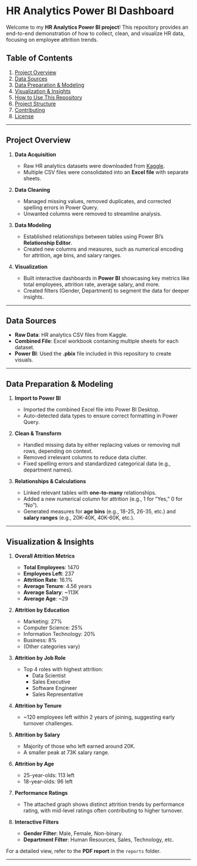 # HR Analytics Power BI Dashboard

Welcome to my **HR Analytics Power BI project**! This repository provides an end-to-end demonstration of how to collect, clean, and visualize HR data, focusing on employee attrition trends.

## Table of Contents
1. [Project Overview](#project-overview)  
2. [Data Sources](#data-sources)  
3. [Data Preparation & Modeling](#data-preparation--modeling)  
4. [Visualization & Insights](#visualization--insights)  
5. [How to Use This Repository](#how-to-use-this-repository)  
6. [Project Structure](#project-structure)  
7. [Contributing](#contributing)  
8. [License](#license)

---

## Project Overview
1. **Data Acquisition**  
   - Raw HR analytics datasets were downloaded from [Kaggle]([https://www.kaggle.com/datasets/davidafolayan/hr-analytics]).  
   - Multiple CSV files were consolidated into an **Excel file** with separate sheets.

2. **Data Cleaning**  
   - Managed missing values, removed duplicates, and corrected spelling errors in Power Query.  
   - Unwanted columns were removed to streamline analysis.

3. **Data Modeling**  
   - Established relationships between tables using Power BI’s **Relationship Editor**.  
   - Created new columns and measures, such as numerical encoding for attrition, age bins, and salary ranges.

4. **Visualization**  
   - Built interactive dashboards in **Power BI** showcasing key metrics like total employees, attrition rate, average salary, and more.  
   - Created filters (Gender, Department) to segment the data for deeper insights.

---

## Data Sources
- **Raw Data**: HR analytics CSV files from Kaggle.  
- **Combined File**: Excel workbook containing multiple sheets for each dataset.  
- **Power BI**: Used the **.pbix** file included in this repository to create visuals.

---

## Data Preparation & Modeling
1. **Import to Power BI**  
   - Imported the combined Excel file into Power BI Desktop.  
   - Auto-detected data types to ensure correct formatting in Power Query.

2. **Clean & Transform**  
   - Handled missing data by either replacing values or removing null rows, depending on context.  
   - Removed irrelevant columns to reduce data clutter.  
   - Fixed spelling errors and standardized categorical data (e.g., department names).

3. **Relationships & Calculations**  
   - Linked relevant tables with **one-to-many** relationships.  
   - Added a new numerical column for attrition (e.g., 1 for “Yes,” 0 for “No”).  
   - Generated measures for **age bins** (e.g., 18-25, 26-35, etc.) and **salary ranges** (e.g., 20K-40K, 40K-60K, etc.).

---

## Visualization & Insights
1. **Overall Attrition Metrics**  
   - **Total Employees**: 1470  
   - **Employees Left**: 237  
   - **Attrition Rate**: 16.1%  
   - **Average Tenure**: 4.56 years  
   - **Average Salary**: ~113K  
   - **Average Age**: ~29

2. **Attrition by Education**  
   - Marketing: 27%  
   - Computer Science: 25%  
   - Information Technology: 20%  
   - Business: 8%  
   - (Other categories vary)

3. **Attrition by Job Role**  
   - Top 4 roles with highest attrition:
     - Data Scientist  
     - Sales Executive  
     - Software Engineer  
     - Sales Representative  

4. **Attrition by Tenure**  
   - ~120 employees left within 2 years of joining, suggesting early turnover challenges.

5. **Attrition by Salary**  
   - Majority of those who left earned around 20K.  
   - A smaller peak at 73K salary range.

6. **Attrition by Age**  
   - 25-year-olds: 113 left  
   - 18-year-olds: 96 left

7. **Performance Ratings**  
   - The attached graph shows distinct attrition trends by performance rating, with mid-level ratings often contributing to higher turnover.

8. **Interactive Filters**  
   - **Gender Filter**: Male, Female, Non-binary.  
   - **Department Filter**: Human Resources, Sales, Technology, etc.

For a detailed view, refer to the **PDF report** in the `reports` folder.

---

